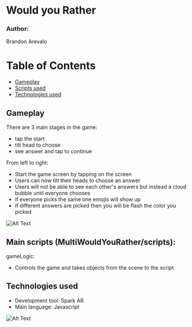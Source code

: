 # Would you Rather

### Author: 
Brandon Arevalo

# Table of Contents 

  - [Gameplay](#Gameplay) 
  - [Scripts used](#Scripts)  
  - [Technologies used](#Technologies)  


<a name="Gameplay"/>

## Gameplay

There are 3 main stages in the game:
  - tap the start
  - tilt head to choose
  - see answer and tap to continue

From left to right:
- Start the game screen by tapping on the screen
- Users can now tilt their heads to choose an answer
- Users will not be able to see each other's answers but instead a cloud bubble until everyone chooses
- if everyone picks the same one emojis will show up
- if different answers are picked then you will be flash the color you picked

![Alt Text](https://github.com/ArevaloBrandon115/game-filter/blob/master/GameStages/stages.png?raw=true)

<a name="Scripts"/>

## Main scripts (MultiWouldYouRather/scripts):
gameLogic:
  - Controls the game and takes objects from the scene to the script

<a name="Technologies"/>

## Technologies used

- Development tool: Spark AR
- Main language: Javascript

![Alt Text](https://img.utdstc.com/icon/3e1/0ac/3e10ac3fd75b9cd33d60707f093a4518f36cd04744c69d3d0b775bc9e8f48114:200?raw=true)
